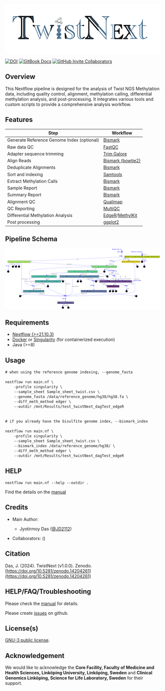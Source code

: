 ![](artworks/logo.png)

[![DOI](https://zenodo.org/badge/490592846.svg)](https://doi.org/10.5281/zenodo.14204261)
[![GitBook Docs](https://img.shields.io/badge/docs-GitBook-blue?logo=gitbook)](https://jyotirmoys-organization.gitbook.io/twistnext)
[![GitHub Invite Collaborators](https://img.shields.io/badge/Invite-Collaborators-blue?style=for-the-badge&logo=github)](https://github.com/JD2112/TwistNext/settings/access)

## Overview

This Nextflow pipeline is designed for the analysis of Twist NGS Methylation data, including quality control, alignment, methylation calling, differential methylation analysis, and post-processing. It integrates various tools and custom scripts to provide a comprehensive analysis workflow.

## Features

| Step                                       | Workflow          |
| ------------------------------------------ | ----------------- |
| Generate Reference Genome Index (optional) | [Bismark](http://felixkrueger.github.io/Bismark/bismark/genome_preparation/)           |
| Raw data QC                                | [FastQC](https://www.bioinformatics.babraham.ac.uk/projects/fastqc/)            |
| Adapter sequence trimming                  | [Trim Galore](https://www.bioinformatics.babraham.ac.uk/projects/trim_galore/)       |
| Align Reads                                | [Bismark (bowtie2)](http://felixkrueger.github.io/Bismark/bismark/alignment/) |
| Deduplicate Alignments                     | [Bismark](http://felixkrueger.github.io/Bismark/bismark/deduplication/)           |
| Sort and indexing                          | [Samtools](http://www.htslib.org/)          |
| Extract Methylation Calls                  | [Bismark](http://felixkrueger.github.io/Bismark/bismark/methylation_extraction/)           |
| Sample Report                              | [Bismark](http://felixkrueger.github.io/Bismark/bismark/processing_report/)           |
| Summary Report                             | [Bismark](http://felixkrueger.github.io/Bismark/bismark/summary_report/)           |
| Alignment QC                               | [Qualimap](http://qualimap.conesalab.org/)          |
| QC Reporting                               | [MultiQC](https://seqera.io/multiqc/)           |
| Differential Methylation Analysis          | [EdgeR](https://bioconductor.org/packages/release/bioc/html/edgeR.html)/[MethylKit](https://www.bioconductor.org/packages/release/bioc/html/methylKit.html)   |
| Post processing                            | [ggplot2](https://ggplot2.tidyverse.org/)           |



## Pipeline Schema
![](artworks/workflow_dag_color.png)

## Requirements

- [Nextflow (>=21.10.3)](https://www.nextflow.io/docs/latest/install.html#install-nextflow)
- [Docker](https://docs.docker.com/engine/install/) or [Singularity](https://singularity-tutorial.github.io/01-installation/) (for containerized execution)
- Java (>=8)

## Usage

```
# when using the reference genome indexing, --genome_fasta

nextflow run main.nf \
    -profile singularity \
    --sample_sheet Sample_sheet_twist.csv \
    --genome_fasta /data/reference_genome/hg38/hg38.fa \ 
    --diff_meth_method edger \
    --outdir /mnt/Results/test_twistNext_dagTest_edgeR 


# if you already have the bisulfite genome index, --bismark_index

nextflow run main.nf \
    -profile singularity \
    --sample_sheet Sample_sheet_twist.csv \
    --bismark_index /data/reference_genome/hg38/ \ 
    --diff_meth_method edger \
    --outdir /mnt/Results/test_twistNext_dagTest_edgeR 
```

## HELP

```
nextflow run main.nf --help --outdir .
```
Find the details on the [manual](https://jyotirmoys-organization.gitbook.io/twistnext)

## Credits
- Main Author: 
    - Jyotirmoy Das ([@JD2112](https://github.com/JD2112))

- Collaborators: ()

## Citation

Das, J. (2024). TwistNext (v1.0.0). Zenodo. [https://doi.org/10.5281/zenodo.14204261](https://doi.org/10.5281/zenodo.14204261)

## HELP/FAQ/Troubleshooting

Please check the [manual](https://jyotirmoys-organization.gitbook.io/twistnext) for details.

Please create [issues](https://github.com/JD2112/TwistNext/issues) on github.

## License(s)

[GNU-3 public license](https://github.com/JD2112/TwistNext/blob/v1.0.3/LICENSE).

## Acknowledgement

We would like to acknowledge the **Core Facility, Faculty of Medicine and Health Sciences, Linköping University, Linköping, Sweden** and **Clinical Genomics Linköping, Science for Life Laboratory, Sweden** for their support.
